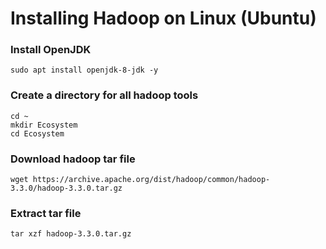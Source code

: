 # Installing Hadoop on Linux (Ubuntu)

### Install OpenJDK
  ```
  sudo apt install openjdk-8-jdk -y
  ```

### Create a directory for all hadoop tools
  ``` 
  cd ~
  mkdir Ecosystem
  cd Ecosystem
  ```
### Download hadoop tar file
  ```
  wget https://archive.apache.org/dist/hadoop/common/hadoop-3.3.0/hadoop-3.3.0.tar.gz
  ```
### Extract tar file
  ``` 
  tar xzf hadoop-3.3.0.tar.gz
  ```
  
